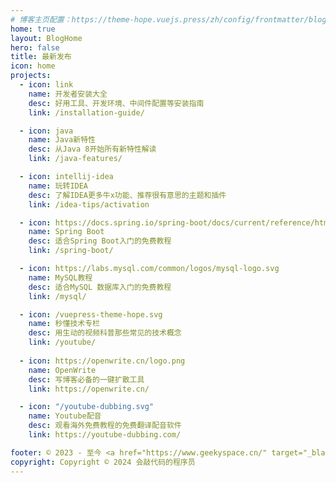 ```yaml
---
# 博客主页配置：https://theme-hope.vuejs.press/zh/config/frontmatter/blog-home.html
home: true
layout: BlogHome
hero: false
title: 最新发布
icon: home
projects:
  - icon: link
    name: 开发者安装大全
    desc: 好用工具、开发环境、中间件配置等安装指南
    link: /installation-guide/

  - icon: java
    name: Java新特性
    desc: 从Java 8开始所有新特性解读
    link: /java-features/

  - icon: intellij-idea
    name: 玩转IDEA
    desc: 了解IDEA更多牛x功能、推荐很有意思的主题和插件
    link: /idea-tips/activation

  - icon: https://docs.spring.io/spring-boot/docs/current/reference/html/img/banner-logo.svg
    name: Spring Boot
    desc: 适合Spring Boot入门的免费教程
    link: /spring-boot/

  - icon: https://labs.mysql.com/common/logos/mysql-logo.svg
    name: MySQL教程
    desc: 适合MySQL 数据库入门的免费教程
    link: /mysql/

  - icon: /vuepress-theme-hope.svg
    name: 秒懂技术专栏
    desc: 用生动的视频科普那些常见的技术概念
    link: /youtube/
    
  - icon: https://openwrite.cn/logo.png
    name: OpenWrite
    desc: 写博客必备的一键扩散工具
    link: https://openwrite.cn/

  - icon: "/youtube-dubbing.svg"
    name: Youtube配音
    desc: 观看海外免费教程的免费翻译配音软件
    link: https://youtube-dubbing.com/

footer: © 2023 - 至今 <a href="https://www.geekyspace.cn/" target="_blank">www.geekyspace.cn</a> 保留所有权利
copyright: Copyright © 2024 会敲代码的程序员
---
```

